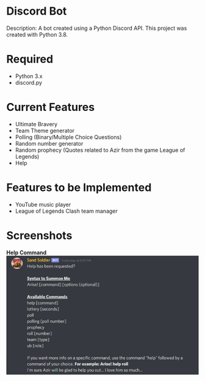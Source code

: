 # Discord Bot
Description: A bot created using a Python Discord API. This project was created with Python 3.8.

# Required
- Python 3.x
- discord.py

# Current Features
- Ultimate Bravery
- Team Theme generator
- Polling (Binary/Multiple Choice Questions)
- Random number generator
- Random prophecy (Quotes related to Azir from the game League of Legends)
- Help

# Features to be Implemented
- YouTube music player
- League of Legends Clash team manager

# Screenshots
<b>Help Command</b><br>
![Image of help command](https://github.com/Voozio/Images/blob/master/Discord%20Bot/help.png?raw=true)
